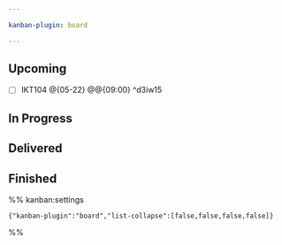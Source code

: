 ```yaml
---

kanban-plugin: board

---
```


## Upcoming

- [ ] IKT104 @{05-22} @@{09:00} ^d3iw15


## In Progress



## Delivered



## Finished





%% kanban:settings
```
{"kanban-plugin":"board","list-collapse":[false,false,false,false]}
```
%%